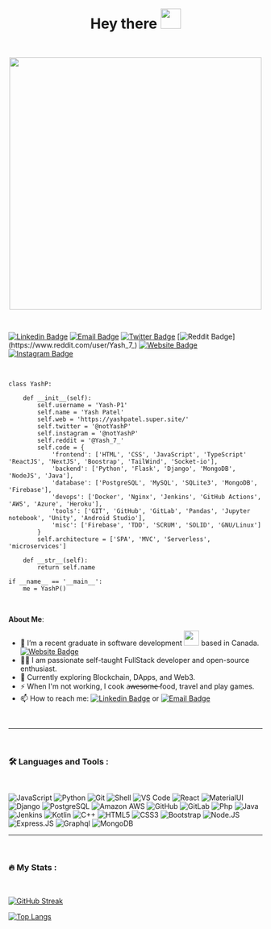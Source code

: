 <h1 align="center">Hey there  <img src="https://media.giphy.com/media/hvRJCLFzcasrR4ia7z/giphy.gif" width="40"></h1>
</br>

<p align="center"><img src="https://camo.githubusercontent.com/1c599fd918f649ead173975ee0cb6ce72c47d2765e2813f608f7282a74407e26/68747470733a2f2f6d656469612e67697068792e636f6d2f6d656469612f38333648694a633770677a7938694e58436e2f67697068792e676966" width="500" /></p>
</br>

[![Linkedin Badge](https://img.shields.io/badge/-Yash-blue?style=plastic&logo=Linkedin&logoColor=white&link=https://www.linkedin.com/in/yashpatel10/)](https://www.linkedin.com/in/moshfiqrony/)
[![Email Badge](https://img.shields.io/badge/-yashpatell@outlook.com-c14438?style=plastic&logo=Gmail&logoColor=white&link=mailto:yashpatell@outlook.com)](mailto:yashpatell@outlook.com)
[![Twitter Badge](https://img.shields.io/badge/-Yash-blue?style=plastic&logo=Twitter&logoColor=white&link=https://twitter.com/notyashp/)](https://twitter.com/notyashp/)
[![Reddit Badge](https://img.shields.io/badge/-Yash-red?style=plastic&logo=Reddit&logoColor=white&link=https://www.reddit.com/user/Yash_7_)](https://www.reddit.com/user/Yash_7_)
[![Website Badge](https://img.shields.io/website-up-down-g-r/http/monip.org.svg)](https://yashpatel.super.site/)
[![Instagram Badge](https://img.shields.io/badge/-Yash-purple?style=plastic&logo=instagram&logoColor=white&link=https://instagram.com/notyashp/)](https://instagram.com/notyashp)

</br>

```
class YashP:

    def __init__(self):
        self.username = 'Yash-P1'
        self.name = 'Yash Patel'
        self.web = 'https://yashpatel.super.site/'
        self.twitter = '@notYashP'
        self.instagram = '@notYashP'
        self.reddit = '@Yash_7_'
        self.code = {
            'frontend': ['HTML', 'CSS', 'JavaScript', 'TypeScript' 'ReactJS', 'NextJS', 'Boostrap', 'TailWind', 'Socket-io'],
            'backend': ['Python', 'Flask', 'Django', 'MongoDB', 'NodeJS', 'Java'],
            'database': ['PostgreSQL', 'MySQL', 'SQLite3', 'MongoDB', 'Firebase'],
            'devops': ['Docker', 'Nginx', 'Jenkins', 'GitHub Actions', 'AWS', 'Azure', 'Heroku'],
            'tools': ['GIT', 'GitHub', 'GitLab', 'Pandas', 'Jupyter notebook', 'Unity', 'Android Studio'],
            'misc': ['Firebase', 'TDD', 'SCRUM', 'SOLID', 'GNU/Linux']
        }
        self.architecture = ['SPA', 'MVC', 'Serverless', 'microservices']

    def __str__(self):
        return self.name

if __name__ == '__main__':
    me = YashP()
```
</br>

**About Me**: 

- 🔭 I’m a recent graduate in software development <img src="https://media.giphy.com/media/WUlplcMpOCEmTGBtBW/giphy.gif" width="30"> based in Canada. [![Website Badge](https://img.shields.io/badge/-Website-black?style=flat)](https://www.linkedin.com/in/kakbar) 
- 👨‍💻 I am passionate self-taught FullStack developer and open-source enthusiast.
- 🌱 Currently exploring Blockchain, DApps, and Web3.
- ⚡ When I'm not working, I cook a̶w̶e̶s̶o̶m̶e̶ food, travel and play games.
- 📫 How to reach me: [![Linkedin Badge](https://img.shields.io/badge/-Yash-blue?style=flat&logo=Linkedin&logoColor=white)](https://www.linkedin.com/in/kakbar) or [![Email Badge](https://img.shields.io/badge/-Yash-blue?style=flat&logo=gmail&logoColor=white)](mailto:yashpatell@outlook.com)
</br>

---

</br>

### 🛠 Languages and Tools : 
</br>

  ![JavaScript](https://img.shields.io/badge/-JavaScript-black?style=plastic&logo=javascript)
  ![Python](https://img.shields.io/badge/-Python-8fcfd1?style=plastic&logo=Python)
  ![Git](https://img.shields.io/badge/-Git-black?style=plastic&logo=git)
  ![Shell](https://img.shields.io/badge/-Shell-blasck?style=plastic&logo=Shell)
  ![VS Code](https://img.shields.io/badge/-VS%20Code-007ACC?style=plastic&logo=visual-studio-code)
  ![React](https://img.shields.io/badge/-React-3b2e5a?style=plastic&logo=react)
  ![MaterialUI](https://img.shields.io/badge/-MatrialUI-0081CB?style=plastic&logo=material-UI)
  ![Django](https://img.shields.io/badge/-Django-092E20?style=plastic&logo=Django)
  ![PostgreSQL](https://img.shields.io/badge/-PostgreSQL-336791?style=plastic&logo=postgresql)
  ![Amazon AWS](https://img.shields.io/badge/Amazon%20AWS-232F3E?style=plastic&logo=amazon-aws)
  ![GitHub](https://img.shields.io/badge/-GitHub-181717?style=plastic&logo=github)
  ![GitLab](https://img.shields.io/badge/-GitLab-FCA121?style=plastic&logo=gitlab)
![Php](https://img.shields.io/badge/-php-394989?style=plastic&logo=php) ![Java](https://img.shields.io/badge/-java-3f4441?style=plastic&logo=java) ![Jenkins](https://img.shields.io/badge/-Jenkins-black?style=plastic&logo=Jenkins) ![Kotlin](https://img.shields.io/badge/-kotlin-006a71?style=plastic&logo=kotlin) ![C++](https://img.shields.io/badge/-C++-00599C?style=plastic&logo=c)
  ![HTML5](https://img.shields.io/badge/-HTML5-E34F26?style=plastic&logo=html5&logoColor=white)
  ![CSS3](https://img.shields.io/badge/-CSS3-1572B6?style=plastic&logo=css3)
  ![Bootstrap](https://img.shields.io/badge/-Bootstrap-563D7C?style=plastic&logo=bootstrap)
  ![Node.JS](https://img.shields.io/badge/-Node.JS-black?style=plastic&logo=Node.js) ![Express.JS](https://img.shields.io/badge/-Express.JS-c7b198?style=plastic&logo=Express.JS) ![Graphql](https://img.shields.io/badge/-Graphql-E10098?style=plastic&logo=Graphql)
  ![MongoDB](https://img.shields.io/badge/-MongoDB-black?style=plastic&logo=mongodb)
</br>

---

</br>

### 🔥 My Stats :
</br>

[![GitHub Streak](http://github-readme-streak-stats.herokuapp.com?user=yash-p1&theme=dark&background=000000)](https://git.io/streak-stats)

[![Top Langs](https://github-readme-stats.vercel.app/api/top-langs/?username=yash-p1&layout=compact&theme=vision-friendly-dark)](https://github.com/anuraghazra/github-readme-stats)
